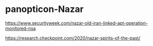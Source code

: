 # panopticon-Nazar

https://www.securityweek.com/nazar-old-iran-linked-apt-operation-monitored-nsa

https://research.checkpoint.com/2020/nazar-spirits-of-the-past/
